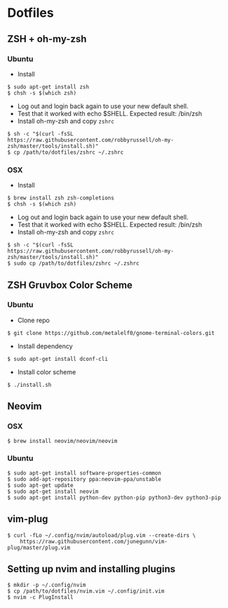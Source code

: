 # Dotfiles

## ZSH + oh-my-zsh

### Ubuntu
* Install

```
$ sudo apt-get install zsh
$ chsh -s $(which zsh)
```

* Log out and login back again to use your new default shell.
* Test that it worked with echo $SHELL. Expected result: /bin/zsh
* Install oh-my-zsh and copy `zshrc`
```
$ sh -c "$(curl -fsSL https://raw.githubusercontent.com/robbyrussell/oh-my-zsh/master/tools/install.sh)"
$ cp /path/to/dotfiles/zshrc ~/.zshrc
```

### OSX
* Install

```
$ brew install zsh zsh-completions
$ chsh -s $(which zsh)
```

* Log out and login back again to use your new default shell.
* Test that it worked with echo $SHELL. Expected result: /bin/zsh
* Install oh-my-zsh and copy `zshrc`
```
$ sh -c "$(curl -fsSL https://raw.githubusercontent.com/robbyrussell/oh-my-zsh/master/tools/install.sh)"
$ sudo cp /path/to/dotfiles/zshrc ~/.zshrc
```

## ZSH Gruvbox Color Scheme
### Ubuntu
* Clone repo
```
$ git clone https://github.com/metalelf0/gnome-terminal-colors.git
```
* Install dependency
```
$ sudo apt-get install dconf-cli
```
* Install color scheme
```
$ ./install.sh
```


## Neovim
### OSX
```
$ brew install neovim/neovim/neovim
```
### Ubuntu
```
$ sudo apt-get install software-properties-common
$ sudo add-apt-repository ppa:neovim-ppa/unstable
$ sudo apt-get update
$ sudo apt-get install neovim
$ sudo apt-get install python-dev python-pip python3-dev python3-pip
```

## vim-plug
```
$ curl -fLo ~/.config/nvim/autoload/plug.vim --create-dirs \
    https://raw.githubusercontent.com/junegunn/vim-plug/master/plug.vim
```

## Setting up nvim and installing plugins
```
$ mkdir -p ~/.config/nvim
$ cp /path/to/dotfiles/nvim.vim ~/.config/init.vim
$ nvim -c PlugInstall
```

